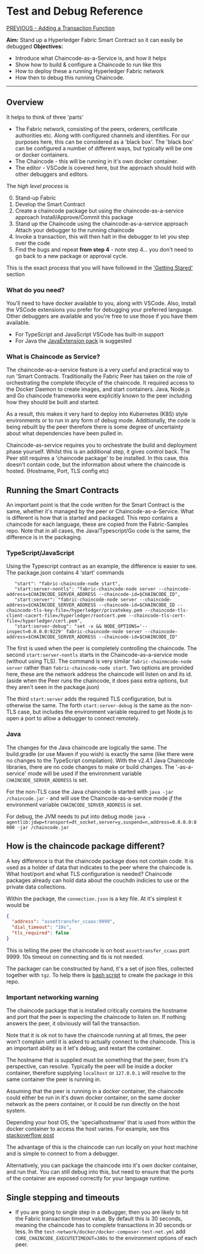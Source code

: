 # Test and Debug Reference

[PREVIOUS - Adding a Transaction Function](./02-Exercise-Adding-tx-function.md)

**Aim:** Stand up a Hyperledger Fabric Smart Contract so it can easily be debugged
**Objectives:**

- Introduce what Chaincode-as-a-Service is, and how it helps
- Show how to build & configure a Chaincode to run like this
- How to deploy these a running Hyperledger Fabric network
- How then to debug this running Chaincode.

---

## Overview

It helps to think of three 'parts'

- The Fabric network, consisting of the peers, orderers, certificate authorities etc. Along with configured channels and identities.
  For our purposes here, this can be considered as a 'black box'. The 'black box' can be configured a number of different ways, but typically will be one or docker containers.
- The Chaincode - this will be running in it's own docker container.
- The editor - VSCode is covered here, but the approach should hold with other debuggers and editors.

The _high level process_ is

0. Stand-up Fabric
1. Develop the Smart Contract
3. Create a chaincode package but using the chaincode-as-a-service approach
   Install/Approve/Commit this package
4. Stand up the Chaincode using the chaincode-as-a-service approach
   Attach your debugger to the running chaincode
5. Invoke a transaction, this will then halt in the debugger to let you step over the code
5. Find the bugs and repeat **from step 4** - note step 4... you don't need to go back to a new package or approval cycle.

This is the exact process that you will have followed in the ['Getting Stared'](./01-Exercise-Getting-Started.md) section

### What do you need?

You'll need to have docker available to you, along with VSCode. Also, install the VSCode extensions you prefer for debugging your preferred language. Other debuggers are available and you're free to use those if you have them available.

- For TypeScript and JavaScript VSCode has built-in support
- For Java the [JavaExtension pack](https://marketplace.visualstudio.com/items?itemName=vscjava.vscode-java-pack) is suggested

### What is Chaincode as Service?

The chaincode-as-a-service feature is a very useful and practical way to run 'Smart Contracts. Traditionally the Fabric Peer has taken on the role of orchestrating 
the complete lifecycle of the chaincode. It required access to the Docker Daemon to create images, and start containers. Java, Node.js and Go chaincode frameworks were
 explicitly known to the peer including how they should be built and started.

As a result, this makes it very hard to deploy into Kubernetes (K8S) style environments or to run in any form of debug mode. Additionally, the code is being rebuilt by
 the peer therefore there is some degree of uncertainty about what dependencies have been pulled in.

Chaincode-as-service requires you to orchestrate the build and deployment phase yourself. Whilst this is an additional step, it gives control back. The Peer still 
requires a 'chaincode package' to be installed. In this case, this doesn't contain code, but the information about where the chaincode is hosted. (Hostname, Port, TLS config etc)


## Running the Smart Contracts

An important point is that the code written for the Smart Contract is the same, whether it's managed by the peer or Chaincode-as-a-Service. 
What is different is how that is started and packaged. This repo contains a chaincode for each language, these are copied from the Fabric-Samples repo. 
Note that in all cases, the Java/Typescript/Go code is the same, the difference is in the packaging.

### TypeScript/JavaScript

Using the Typescript contract as an example, the difference is easier to see. The package.json contains 4 'start' commands

```
   "start": "fabric-chaincode-node start",
   "start:server-nontls": "fabric-chaincode-node server --chaincode-address=$CHAINCODE_SERVER_ADDRESS --chaincode-id=$CHAINCODE_ID",
   "start:server": "fabric-chaincode-node server --chaincode-address=$CHAINCODE_SERVER_ADDRESS --chaincode-id=$CHAINCODE_ID --chaincode-tls-key-file=/hyperledger/privatekey.pem --chaincode-tls-client-cacert-file=/hyperledger/rootcert.pem --chaincode-tls-cert-file=/hyperledger/cert.pem",
   "start:server-debug": "set -x && NODE_OPTIONS='--inspect=0.0.0.0:9229' fabric-chaincode-node server --chaincode-address=$CHAINCODE_SERVER_ADDRESS --chaincode-id=$CHAINCODE_ID"
```

The first is used when the peer is completely controlling the chaincode. The second `start:server-nontls` starts in the Chaincode-as-a-service mode (without using TLS). The command
is very similar `fabric-chainmcode-node server` rather than `fabric-chaincode-node start`. Two options are provided here, these are the network address the chaincode
 will listen on and its id. (aside when the Peer runs the chaincode, it does pass extra options, but they aren't seen in the package.json)

The third `start:server` adds the required TLS configuration, but is otherwise the same.
The forth `start:server-debug` is the same as the non-TLS case, but includes the environment variable required to get Node.js to open a port to allow a debugger to connect remotely.

### Java

The changes for the Java chaincode are logically the same. The build.gradle (or use Maven if you wish) is exactly the same (like there were no changes to the 
TypeScript compilation). With the v2.4.1 Java Chaincode libraries, there are no code changes to make or build changes. The '-as-a-service' mode will be used if
 the environment variable `CHAINCODE_SERVER_ADDRESS` is set.

For the non-TLS case the Java chaincode is started with `java -jar /chaincode.jar` - and will use the Chaincode-as-a-service mode _if_ the environment variable `CHAINCODE_SERVER_ADDRESS` is set.

For debug, the JVM needs to put into debug mode `java -agentlib:jdwp=transport=dt_socket,server=y,suspend=n,address=0.0.0.0:8000 -jar /chaincode.jar`

## How is the chaincode package different?

A key difference is that the chaincode package does not contain code. It is used as a holder of data that indicates to the peer where the chaincode is. What 
host/port and what TLS configuration is needed? Chaincode packages already can hold data about the couchdn indicies to use or the private data collections. 

Within the package, the `connection.json` is a key file. At it's simplest it would be 

```json
{
  "address": "assettransfer_ccaas:9999",
  "dial_timeout": "10s",
  "tls_required": false
}
```

This is telling the peer the chaincode is on host `assettransfer_ccaas` port 9999. 10s timeout on connecting and tls is not needed. 

The packager can be constructed by hand, it's a set of json files, collected together with `tgz`. To help there is [bash script](./contracts/ccaas_pkg.sh) to create the package in this repo.

### Important networking warning

The chaincode package that is installed critically contains the hostname and port that the peer is expecting the chaincode to listen on. If nothing answers the 
peer, it obviously will fail the transaction. 

Note that it is ok not to have the chaincode running at all times, the peer won't complain until it is asked to actually connect to the chaincode. This is an important
 ability as it let's debug, and restart the container.

The hostname that is supplied must be something that the peer, from it's perspective, can resolve. Typically the peer will be inside a docker container, therefore
 supplying `localhost` or `127.0.0.1` will resolve to the same container the peer is running in.

Assuming that the peer is running in a docker container, the chaincode could either be run in it's down docker container, on the same docker network as the peers
 container, or it could be run directly on the host system. 

Depending your host OS, the 'specialhostname' that is used from within the docker container to access the host varies.
 For example, see this [stackoverflow post](https://stackoverflow.com/questions/24319662/from-inside-of-a-docker-container-how-do-i-connect-to-the-localhost-of-the-mach#:~:text=To%20access%20host%20machine%20from,using%20it%20to%20anything%20else.&text=Then%20make%20sure%20that%20you,0.0%20.)

The advantage of this is the chaincode can run locally on your host machine and is simple to connect to from a debugger. 

Alternatively, you can package the chaincode into it's own docker container, and run that. You can still debug into this, but need to ensure that the ports of the 
container are exposed correctly for your language runtime.

## Single stepping and timeouts

- If you are going to single step in a debugger, then you are likely to hit the Fabric transaction timeout value. By default this is 30 seconds, meaning the chaincode has to complete transactions in 30 seconds or less. In the `test-network/docker/docker-composer-test-net.yml` add `CORE_CHAINCODE_EXECUTETIMEOUT=300s` to the environment options of each peer.


